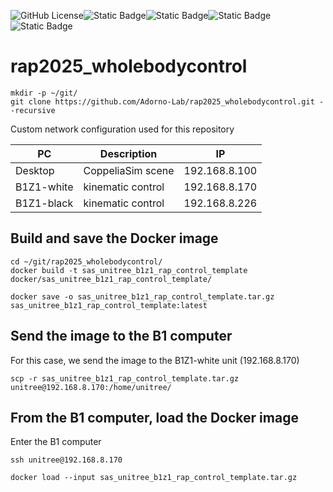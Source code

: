 ![GitHub License](https://img.shields.io/github/license/Adorno-Lab/sas_robot_driver_unitree_z1)![Static Badge](https://img.shields.io/badge/ROS2-Jazzy-blue)![Static Badge](https://img.shields.io/badge/powered_by-DQ_Robotics-red)![Static Badge](https://img.shields.io/badge/SmartArmStack-green)![Static Badge](https://img.shields.io/badge/Ubuntu-24.04_LTS-orange)

# rap2025_wholebodycontrol

```shell
mkdir -p ~/git/
git clone https://github.com/Adorno-Lab/rap2025_wholebodycontrol.git --recursive
```


Custom network configuration used for this repository

| PC | Description | IP |
| ------------- | ------------- |------------- |
| Desktop  | CoppeliaSim scene  | 192.168.8.100 |
| B1Z1-white  | kinematic control  | 192.168.8.170 |
| B1Z1-black  | kinematic control  | 192.168.8.226 |


## Build and save the Docker image

```shell
cd ~/git/rap2025_wholebodycontrol/
docker build -t sas_unitree_b1z1_rap_control_template docker/sas_unitree_b1z1_rap_control_template/
```

```shell
docker save -o sas_unitree_b1z1_rap_control_template.tar.gz sas_unitree_b1z1_rap_control_template:latest
```

## Send the image to the B1 computer 

For this case, we send the image to the  B1Z1-white unit (192.168.8.170)
```shell
scp -r sas_unitree_b1z1_rap_control_template.tar.gz unitree@192.168.8.170:/home/unitree/
```

## From the B1 computer, load the Docker image

Enter the B1 computer
```shell
ssh unitree@192.168.8.170
```

```shell
docker load --input sas_unitree_b1z1_rap_control_template.tar.gz
```
